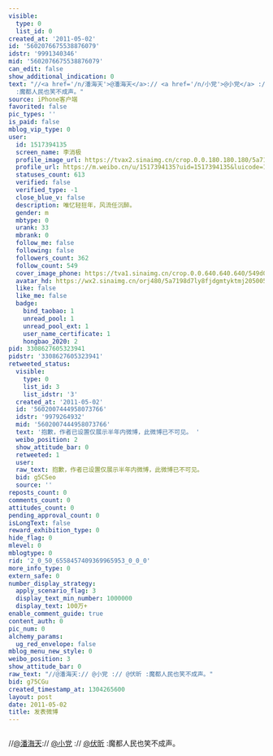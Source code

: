 ```yaml
---
visible:
  type: 0
  list_id: 0
created_at: '2011-05-02'
id: '5602076675538876079'
idstr: '9991340346'
mid: '5602076675538876079'
can_edit: false
show_additional_indication: 0
text: "//<a href='/n/潘海天'>@潘海天</a>:// <a href='/n/小党'>@小党</a> :// <a href='/n/伏昕'>@伏昕</a>
  :魔都人民也笑不成声。"
source: iPhone客户端
favorited: false
pic_types: ''
is_paid: false
mblog_vip_type: 0
user:
  id: 1517394135
  screen_name: 李消极
  profile_image_url: https://tvax2.sinaimg.cn/crop.0.0.180.180.180/5a7198d7ly8fjdgmtyktmj20500500so.jpg?KID=imgbed,tva&Expires=1606400053&ssig=75IMk5KRgf
  profile_url: https://m.weibo.cn/u/1517394135?uid=1517394135&luicode=10000011&lfid=2304131517394135_-_WEIBO_SECOND_PROFILE_WEIBO
  statuses_count: 613
  verified: false
  verified_type: -1
  close_blue_v: false
  description: 唯忆轻狂年，风流任沉醉。
  gender: m
  mbtype: 0
  urank: 33
  mbrank: 0
  follow_me: false
  following: false
  followers_count: 362
  follow_count: 549
  cover_image_phone: https://tva1.sinaimg.cn/crop.0.0.640.640.640/549d0121tw1egm1kjly3jj20hs0hsq4f.jpg
  avatar_hd: https://wx2.sinaimg.cn/orj480/5a7198d7ly8fjdgmtyktmj20500500so.jpg
  like: false
  like_me: false
  badge:
    bind_taobao: 1
    unread_pool: 1
    unread_pool_ext: 1
    user_name_certificate: 1
    hongbao_2020: 2
pid: 3308627605323941
pidstr: '3308627605323941'
retweeted_status:
  visible:
    type: 0
    list_id: 3
    list_idstr: '3'
  created_at: '2011-05-02'
  id: '5602007444958073766'
  idstr: '9979264932'
  mid: '5602007444958073766'
  text: '抱歉，作者已设置仅展示半年内微博，此微博已不可见。 '
  weibo_position: 2
  show_attitude_bar: 0
  retweeted: 1
  user:
  raw_text: 抱歉，作者已设置仅展示半年内微博，此微博已不可见。 ​​​
  bid: g5CSeo
  source: ''
reposts_count: 0
comments_count: 0
attitudes_count: 0
pending_approval_count: 0
isLongText: false
reward_exhibition_type: 0
hide_flag: 0
mlevel: 0
mblogtype: 0
rid: '2_0_50_6558457409369965953_0_0_0'
more_info_type: 0
extern_safe: 0
number_display_strategy:
  apply_scenario_flag: 3
  display_text_min_number: 1000000
  display_text: 100万+
enable_comment_guide: true
content_auth: 0
pic_num: 0
alchemy_params:
  ug_red_envelope: false
mblog_menu_new_style: 0
weibo_position: 3
show_attitude_bar: 0
raw_text: "//@潘海天:// @小党 :// @伏昕 :魔都人民也笑不成声。"
bid: g75CGu
created_timestamp_at: 1304265600
layout: post
date: 2011-05-02
title: 发表微博
---
```


![]()

//<a href='/n/潘海天'>@潘海天</a>:// <a href='/n/小党'>@小党</a> :// <a href='/n/伏昕'>@伏昕</a> :魔都人民也笑不成声。

